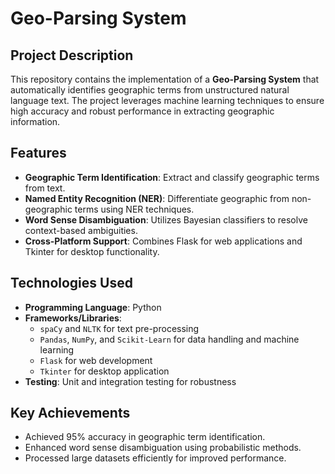 # Geo-Parsing System

## Project Description
This repository contains the implementation of a **Geo-Parsing System** that automatically identifies geographic terms from unstructured natural language text. The project leverages machine learning techniques to ensure high accuracy and robust performance in extracting geographic information.

## Features
- **Geographic Term Identification**: Extract and classify geographic terms from text.
- **Named Entity Recognition (NER)**: Differentiate geographic from non-geographic terms using NER techniques.
- **Word Sense Disambiguation**: Utilizes Bayesian classifiers to resolve context-based ambiguities.
- **Cross-Platform Support**: Combines Flask for web applications and Tkinter for desktop functionality.

## Technologies Used
- **Programming Language**: Python
- **Frameworks/Libraries**:
  - `spaCy` and `NLTK` for text pre-processing
  - `Pandas`, `NumPy`, and `Scikit-Learn` for data handling and machine learning
  - `Flask` for web development
  - `Tkinter` for desktop application
- **Testing**: Unit and integration testing for robustness

## Key Achievements
- Achieved 95% accuracy in geographic term identification.
- Enhanced word sense disambiguation using probabilistic methods.
- Processed large datasets efficiently for improved performance.


